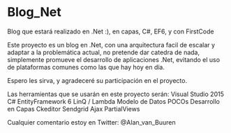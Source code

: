 # Blog_Net
Blog que estará realizado en .Net :), en capas, C#, EF6, y con FirstCode

Este proyecto es un blog en .Net, con una arquitectura facil de escalar y adaptar a la problemática actual, 
no pretende dar catedra de nada, simplemente promueve el desarrollo de aplicaciones .Net, evitando el uso de 
plataformas comunes como las que hay hoy en día.

Espero les sirva, y agradeceré su participación en el proyecto.

Las herramientas que se usarán en este proyecto serán:
Visual Studio 2015
C#
EntityFramework 6
LinQ / Lambda
Modelo de Datos
POCOs
Desarrollo en Capas
Ckeditor
Sendgrid
Ajax
PartialViews

Cualquier comentario estoy en Twitter: @Alan_van_Buuren
